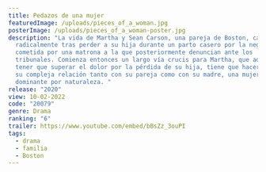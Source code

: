 ```yaml
---
title: Pedazos de una mujer
featuredImage: /uploads/pieces_of_a_woman.jpg
posterImage: /uploads/pieces_of_a_woman-poster.jpg
description: "La vida de Martha y Sean Carson, una pareja de Boston, cambia
  radicalmente tras perder a su hija durante un parto casero por la negligencia
  cometida por una matrona a la que posteriormente denuncian ante los
  tribunales. Comienza entonces un largo vía crucis para Martha, que además de
  tener que superar el dolor por la pérdida de su hija, tiene que hacer frente a
  su compleja relación tanto con su pareja como con su madre, una mujer
  dominante por naturaleza. "
release: "2020"
view: 10-02-2022
code: "20079"
genre: Drama
ranking: "6"
trailer: https://www.youtube.com/embed/bBsZz_3ouPI
tags:
  - drama
  - familia
  - Boston
---
```

